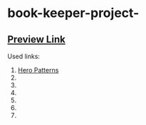 # book-keeper-project-

## [Preview Link](https://ingoo1.github.io/book-keeper-project-/)

Used links:

1. [Hero Patterns](https://heropatterns.com/)
2. []()
3. []()
4. []()
5. []()
6. []()
7. []()
